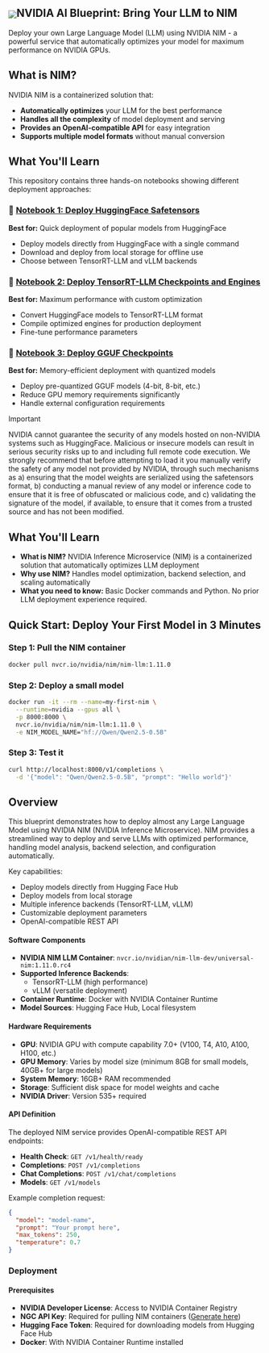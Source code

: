 <!--
SPDX-FileCopyrightText: Copyright (c) 2024-2025 NVIDIA CORPORATION & AFFILIATES. All rights reserved.
SPDX-License-Identifier: Apache-2.0

Licensed under the Apache License, Version 2.0 (the "License");
you may not use this file except in compliance with the License.
You may obtain a copy of the License at

http://www.apache.org/licenses/LICENSE-2.0

Unless required by applicable law or agreed to in writing, software
distributed under the License is distributed on an "AS IS" BASIS,
WITHOUT WARRANTIES OR CONDITIONS OF ANY KIND, either express or implied.
See the License for the specific language governing permissions and
limitations under the License.
-->

<h2><img align="center" src="https://github.com/user-attachments/assets/cbe0d62f-c856-4e0b-b3ee-6184b7c4d96f">NVIDIA AI Blueprint: Bring Your LLM to NIM</h2>

Deploy your own Large Language Model (LLM) using NVIDIA NIM - a powerful service that automatically optimizes your model for maximum performance on NVIDIA GPUs.

## What is NIM?

NVIDIA NIM is a containerized solution that:
- **Automatically optimizes** your LLM for the best performance
- **Handles all the complexity** of model deployment and serving
- **Provides an OpenAI-compatible API** for easy integration
- **Supports multiple model formats** without manual conversion

## What You'll Learn

This repository contains three hands-on notebooks showing different deployment approaches:

### 📘 [Notebook 1: Deploy HuggingFace Safetensors](deploy/1_HuggingFace_Safetensors.ipynb)
**Best for:** Quick deployment of popular models from HuggingFace
- Deploy models directly from HuggingFace with a single command
- Download and deploy from local storage for offline use
- Choose between TensorRT-LLM and vLLM backends

### 📗 [Notebook 2: Deploy TensorRT-LLM Checkpoints and Engines](deploy/2_TRTLLM_Checkpoints_Engines.ipynb)
**Best for:** Maximum performance with custom optimization
- Convert HuggingFace models to TensorRT-LLM format
- Compile optimized engines for production deployment
- Fine-tune performance parameters

### 📙 [Notebook 3: Deploy GGUF Checkpoints](deploy/3_GGUF_Checkpoints.ipynb)
**Best for:** Memory-efficient deployment with quantized models
- Deploy pre-quantized GGUF models (4-bit, 8-bit, etc.)
- Reduce GPU memory requirements significantly
- Handle external configuration requirements

> [!IMPORTANT]
> NVIDIA cannot guarantee the security of any models hosted on non-NVIDIA systems such as HuggingFace. Malicious or insecure models can result in serious security risks up to and including full remote code execution. We strongly recommend that before attempting to load it you manually verify the safety of any model not provided by NVIDIA, through such mechanisms as a) ensuring that the model weights are serialized using the safetensors format, b) conducting a manual review of any model or inference code to ensure that it is free of obfuscated or malicious code, and c) validating the signature of the model, if available, to ensure that it comes from a trusted source and has not been modified.

## What You'll Learn
- **What is NIM?** NVIDIA Inference Microservice (NIM) is a containerized solution that automatically optimizes LLM deployment
- **Why use NIM?** Handles model optimization, backend selection, and scaling automatically
- **What you need to know:** Basic Docker commands and Python. No prior LLM deployment experience required.

## Quick Start: Deploy Your First Model in 3 Minutes

### Step 1: Pull the NIM container
```bash
docker pull nvcr.io/nvidia/nim/nim-llm:1.11.0
```

### Step 2: Deploy a small model
```bash
docker run -it --rm --name=my-first-nim \
  --runtime=nvidia --gpus all \
  -p 8000:8000 \
  nvcr.io/nvidia/nim/nim-llm:1.11.0 \
  -e NIM_MODEL_NAME="hf://Qwen/Qwen2.5-0.5B"
```

### Step 3: Test it
```bash
curl http://localhost:8000/v1/completions \
  -d '{"model": "Qwen/Qwen2.5-0.5B", "prompt": "Hello world"}'
```

## Overview
This blueprint demonstrates how to deploy almost any Large Language Model using NVIDIA NIM (NVIDIA Inference Microservice). NIM provides a streamlined way to deploy and serve LLMs with optimized performance, handling model analysis, backend selection, and configuration automatically.

Key capabilities:
- Deploy models directly from Hugging Face Hub
- Deploy models from local storage
- Multiple inference backends (TensorRT-LLM, vLLM)
- Customizable deployment parameters
- OpenAI-compatible REST API

#### Software Components
- **NVIDIA NIM LLM Container**: `nvcr.io/nvidian/nim-llm-dev/universal-nim:1.11.0.rc4`
- **Supported Inference Backends**:
  - TensorRT-LLM (high performance)
  - vLLM (versatile deployment)
- **Container Runtime**: Docker with NVIDIA Container Runtime
- **Model Sources**: Hugging Face Hub, Local filesystem

#### Hardware Requirements
- **GPU**: NVIDIA GPU with compute capability 7.0+ (V100, T4, A10, A100, H100, etc.)
- **GPU Memory**: Varies by model size (minimum 8GB for small models, 40GB+ for large models)
- **System Memory**: 16GB+ RAM recommended
- **Storage**: Sufficient disk space for model weights and cache
- **NVIDIA Driver**: Version 535+ required

#### API Definition
The deployed NIM service provides OpenAI-compatible REST API endpoints:

- **Health Check**: `GET /v1/health/ready`
- **Completions**: `POST /v1/completions`
- **Chat Completions**: `POST /v1/chat/completions`
- **Models**: `GET /v1/models`

Example completion request:
```json
{
  "model": "model-name",
  "prompt": "Your prompt here",
  "max_tokens": 250,
  "temperature": 0.7
}
```

### Deployment

#### Prerequisites
- **NVIDIA Developer License**: Access to NVIDIA Container Registry
- **NGC API Key**: Required for pulling NIM containers ([Generate here](https://docs.nvidia.com/ngc/gpu-cloud/ngc-user-guide/index.html#generating-api-key))
- **Hugging Face Token**: Required for downloading models from Hugging Face Hub
- **Docker**: With NVIDIA Container Runtime installed




